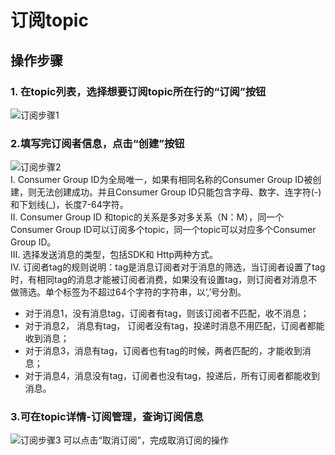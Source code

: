 # 订阅topic

## 操作步骤
### 1. 在topic列表，选择想要订阅topic所在行的“订阅”按钮

![订阅步骤1](https://github.com/jdcloudcom/cn/blob/edit/image/Internet-Middleware/Message-Queue/订阅-01.png)

### 2.填写完订阅者信息，点击“创建”按钮

![订阅步骤2](https://github.com/jdcloudcom/cn/blob/edit/image/Internet-Middleware/Message-Queue/订阅-02.png)  
I. Consumer Group ID为全局唯一，如果有相同名称的Consumer Group ID被创建，则无法创建成功。并且Consumer Group ID只能包含字母、数字、连字符(-)和下划线(_)，长度7-64字符。  
II. Consumer Group ID 和topic的关系是多对多关系（N：M），同一个Consumer Group ID可以订阅多个topic，同一个topic可以对应多个Consumer Group ID。  
III. 选择发送消息的类型，包括SDK和 Http两种方式。  
IV. 订阅者tag的规则说明：tag是消息订阅者对于消息的筛选，当订阅者设置了tag时，有相同tag的消息才能被订阅者消费，如果没有设置tag，则订阅者对消息不做筛选。单个标签为不超过64个字符的字符串，以‘,’号分割。
- 对于消息1，没有消息tag，订阅者有tag，则该订阅者不匹配，收不消息；
- 对于消息2， 消息有tag， 订阅者没有tag，投递时消息不用匹配，订阅者都能收到消息；
- 对于消息3，消息有tag，订阅者也有tag的时候，两者匹配的，才能收到消息；
- 对于消息4，消息没有tag，订阅者也没有tag，投递后，所有订阅者都能收到消息。

### 3.可在topic详情-订阅管理，查询订阅信息

![订阅步骤3](https://github.com/jdcloudcom/cn/blob/edit/image/Internet-Middleware/Message-Queue/订阅-03.png)
可以点击“取消订阅”，完成取消订阅的操作
